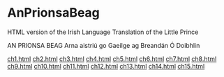 # AnPrionsaBeag
HTML version of the Irish Language Translation of the Little Prince

AN PRIONSA BEAG
Arna aistriú go Gaeilge ag Breandán Ó Doibhlin

[ch1.html](/ch1.html)
[ch2.html](/ch2.html)
[ch3.html](/ch3.html)
[ch4.html](/ch4.html)
[ch5.html](/ch5.html)
[ch6.html](/ch6.html)
[ch7.html](/ch7.html)
[ch8.html](/ch8.html)
[ch9.html](/ch9.html)
[ch10.html](/ch10.html)
[ch11.html](/ch11.html)
[ch12.html](/ch12.html)
[ch13.html](/ch13.html)
[ch14.html](/ch14.html)
[ch15.html](/ch15.html)
